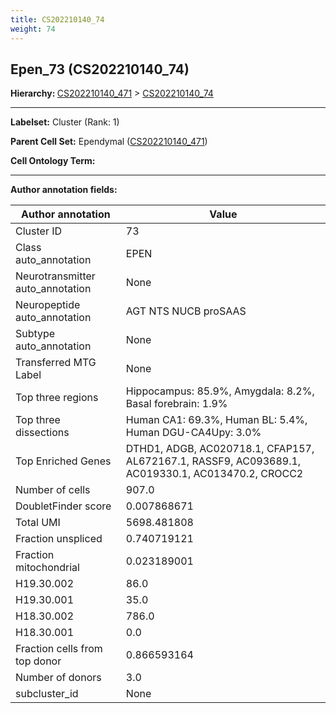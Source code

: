 ```yaml
---
title: CS202210140_74
weight: 74
---
```

## Epen_73 (CS202210140_74)
<b>Hierarchy: </b>
[CS202210140_471](../CS202210140_471) >
[CS202210140_74](../CS202210140_74)

---


**Labelset:** Cluster (Rank: 1)

**Parent Cell Set:** Ependymal ([CS202210140_471](../CS202210140_471))



**Cell Ontology Term:** 

[MARKER GENES.]: #


---

[TRANSFERRED ANNOTATIONS.]: #


[AUTHOR ANNOTATION FIELDS.]: #


**Author annotation fields:**

| Author annotation | Value |
|-------------------|-------|
|Cluster ID|73|
|Class auto_annotation|EPEN|
|Neurotransmitter auto_annotation|None|
|Neuropeptide auto_annotation|AGT NTS NUCB proSAAS|
|Subtype auto_annotation|None|
|Transferred MTG Label|None|
|Top three regions|Hippocampus: 85.9%, Amygdala: 8.2%, Basal forebrain: 1.9%|
|Top three dissections|Human CA1: 69.3%, Human BL: 5.4%, Human DGU-CA4Upy: 3.0%|
|Top Enriched Genes|DTHD1, ADGB, AC020718.1, CFAP157, AL672167.1, RASSF9, AC093689.1, AC019330.1, AC013470.2, CROCC2|
|Number of cells|907.0|
|DoubletFinder score|0.007868671|
|Total UMI|5698.481808|
|Fraction unspliced|0.740719121|
|Fraction mitochondrial|0.023189001|
|H19.30.002|86.0|
|H19.30.001|35.0|
|H18.30.002|786.0|
|H18.30.001|0.0|
|Fraction cells from top donor|0.866593164|
|Number of donors|3.0|
|subcluster_id|None|
